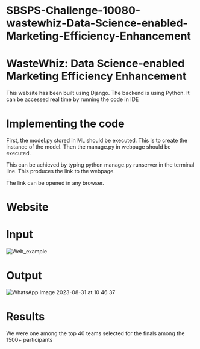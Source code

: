 # SBSPS-Challenge-10080-wastewhiz-Data-Science-enabled-Marketing-Efficiency-Enhancement
# WasteWhiz: Data Science-enabled Marketing Efficiency Enhancement

This website has been built using Django. The backend is using Python. It can be accessed real time by running the code in IDE


# Implementing the code
First, the model.py stored in ML should be executed. This is to create the instance of the model. Then the manage.py in webpage should be executed.

This can be achieved by typing python manage.py runserver in the terminal line. This produces the link to the webpage.

The link can be opened in any browser. 


# Website
# Input
![Web_example](https://github.com/smartinternz02/SBSPS-Challenge-10080-wastewhiz-Data-Science-enabled-Marketing-Efficiency-Enhancement/assets/119781510/0fc2923f-4fa9-4022-9a9f-5cf4f2dc84a8)

# Output
![WhatsApp Image 2023-08-31 at 10 46 37](https://github.com/smartinternz02/SBSPS-Challenge-10080-wastewhiz-Data-Science-enabled-Marketing-Efficiency-Enhancement/assets/143480282/b07a6b14-93b7-4b00-abc1-856656d20b94)

# Results 
We were one among the top 40 teams selected for the finals among the 1500+ participants
